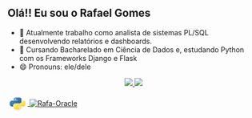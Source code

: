 ## Olá!! Eu sou o Rafael Gomes

- 🔭 Atualmente trabalho como analista de sistemas PL/SQL desenvolvendo relatórios e dashboards.
- 🌱 Cursando Bacharelado em Ciência de Dados e, estudando Python com os Frameworks Django e Flask
- 😄 Pronouns: ele/dele

<div align="center">
  <a href="https://github.com/rafag0mes">
  <img height="160em" src="https://github-readme-stats.vercel.app/api?username=rafag0mes&show_icons=true&theme=dark&include_all_commits=true&count_private=true"/>
  <img height="160em" src="https://github-readme-stats.vercel.app/api/top-langs/?username=rafag0mes&layout=compact&langs_count=7&theme=dark"/>
</div>


<div style="display: inline_block"><br>

  <img align="center" alt="Rafa-Python" height="30" width="40" src="https://raw.githubusercontent.com/devicons/devicon/master/icons/python/python-original.svg">
  <img align="center" alt="Rafa-Oracle" height="80" width="60" src="https://cdn.jsdelivr.net/gh/devicons/devicon/icons/oracle/oracle-original.svg">

</div>

##
